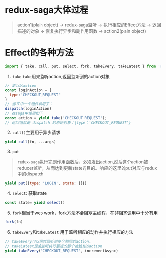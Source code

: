 # redux-saga大体过程
> action1(plain object) -> redux-saga监听 -> 执行相应的Effect方法 -> 返回描述的对象 -> 恢复执行异步和副作用函数 -> action2(plain object)

# Effect的各种方法
```js
import { take, call, put, select, fork, takeEvery, takeLatest } from 'redux-saga/effects'
```

1. `take`
`take`用来监听action,返回监听到的action对象

```js
// 定义的action
const loginAction = {
  type:'CHECKOUT_REQUEST'
}
// 当UI中一个组件调用了：
dispatch(loginAction)
// 在saga中使用如下
const action = yield take('CHECKOUT_REQUEST');
// 返回值就是 dispatch 的原始对象：{type：'CHECKOUT_REQUEST'}

```
2. `call()`主要用于异步请求
```js
yield call(fn, ...args)
```

3. `put`

>  `redux-saga`执行完副作用函数后，必须发出action,然后这个action被reducer监听，从而达到更新state的目的。响应的这里的put对应与redux中的dispatch

```js
yield put({type: 'LOGIN', state: {}})
```

4. `select`: 获取state

```js
const state= yield select()
```
5. `fork`相当于web work，fork方法不会阻塞主线程，在非阻塞调用中十分有用
```js
fork(fn)
```


6. `takeEvery`和`takeLatest` 用于监听相应的动作并执行相应的方法

```js
// takeEvery可以同时监听到多个相同的action。
// takeLatest是会监听执行最近的那个被触发的action
yield takeEvery('CHECKOUT_REQUEST', incrementAsync)
```
